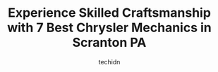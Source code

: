 ---
layout: ampstory
image: https://images.unsplash.com/photo-1619843810917-548e472b9055?ixlib=rb-4.0.3&ixid=MnwxMjA3fDB8MHxwaG90by1wYWdlfHx8fGVufDB8fHx8&auto=format&fit=crop&w=640&h=853&q=80
author: techidn
featured: false
description: Experience the excellence of automotive service by visiting the 7 best Chrysler Mechanic in Scranton PA, USA. With their expertise, attention to detail, and commitment to customer satisfacti
title: Experience Skilled Craftsmanship with 7 Best Chrysler Mechanics in Scranton PA
cover:
   title: Experience Skilled Craftsmanship with 7 Best Chrysler Mechanics in Scranton PA
   subtitle: Rickpate
   background: https://images.unsplash.com/photo-1619843810917-548e472b9055?ixlib=rb-4.0.3&ixid=MnwxMjA3fDB8MHxwaG90by1wYWdlfHx8fGVufDB8fHx8&auto=format&fit=crop&w=640&h=853&q=80

pages: 
 - layout: thirds
   top: <h1>#1 Scranton Auto Service</h1>
   bottom: "<p>By far the best overall experience Ive ever had with a repair shop. Unbelievable customer service from John and Tom. Cannot thanks these guys enough for for how quickl</p>"
   background: https://www.knot35.com/toplist/wp-content/uploads/2023/06/best-chrysler-mechanic-1-in-scranton-pa-1685836205.jpeg
   backgroundblur: true
 - layout: thirds
   top: <h1>#2 Cedar Auto Repair</h1>
   bottom: "<p>1301 Cedar Ave, Scranton, PA 18505, United States</p>"
   background: https://www.knot35.com/toplist/wp-content/uploads/2023/06/best-chrysler-mechanic-2-in-scranton-pa-1685836206.jpeg
   cta:
      link: https://www.knot35.com/toplist/experience-skilled-craftsmanship-with-7-best-chrysler-mechanics-in-scranton-pa/
      text: Experience Skilled Craftsmanship with 7 Best Chrysler Mechanics in Scranton PA
 - layout: thirds
   top: <h1>#3 Fargione Auto Services LLC</h1>
   bottom: "<p>1101 W Market St, Scranton, PA 18508, United States</p>"
   background: https://www.knot35.com/toplist/wp-content/uploads/2023/06/best-chrysler-mechanic-3-in-scranton-pa-1685836206.jpeg
   cta:
      link: https://www.knot35.com/toplist/experience-skilled-craftsmanship-with-7-best-chrysler-mechanics-in-scranton-pa/
      text: Experience Skilled Craftsmanship with 7 Best Chrysler Mechanics in Scranton PA
 - layout: thirds
   top: <h1>#4 North Scranton Auto Service</h1>
   bottom: "<p>240 rear, Greenbush St, Scranton, PA 18508, United States</p>"
   background: https://images.unsplash.com/photo-1618005182384-a83a8bd57fbe?ixlib=rb-4.0.3&ixid=MnwxMjA3fDB8MHxwaG90by1wYWdlfHx8fGVufDB8fHx8&auto=format&fit=crop&w=640&h=853&q=80
   cta:
      link: https://www.knot35.com/toplist/experience-skilled-craftsmanship-with-7-best-chrysler-mechanics-in-scranton-pa/
      text: Experience Skilled Craftsmanship with 7 Best Chrysler Mechanics in Scranton PA
 - layout: thirds
   top: <h1>#5 Pauls Auto Repair</h1>
   bottom: "<p>2507 Jackson St, Scranton, PA 18504, United States</p>"
   background: https://images.unsplash.com/photo-1574169208507-84376144848b?ixlib=rb-4.0.3&ixid=MnwxMjA3fDB8MHxwaG90by1wYWdlfHx8fGVufDB8fHx8&auto=format&fit=crop&w=640&h=853&q=80
   cta:
      link: https://www.knot35.com/toplist/experience-skilled-craftsmanship-with-7-best-chrysler-mechanics-in-scranton-pa/
      text: Experience Skilled Craftsmanship with 7 Best Chrysler Mechanics in Scranton PA
 - layout: thirds
   top: <h1>#6 Labroskys Automotive Service Center</h1>
   bottom: "<p>1532 Cedar Ave, Scranton, PA 18505, United States</p>"
   background: https://images.unsplash.com/photo-1614648718611-0635f29016cb?ixlib=rb-4.0.3&ixid=MnwxMjA3fDB8MHxwaG90by1wYWdlfHx8fGVufDB8fHx8&auto=format&fit=crop&w=640&h=853&q=80
   cta:
      link: https://www.knot35.com/toplist/experience-skilled-craftsmanship-with-7-best-chrysler-mechanics-in-scranton-pa/
      text: Experience Skilled Craftsmanship with 7 Best Chrysler Mechanics in Scranton PA
 - layout: thirds
   top: <h1>#7 Zebrowski Auto Sales & Services</h1>
   bottom: "<p>1207 N Washington Ave, Scranton, PA 18509, United States</p>"
   background: https://images.unsplash.com/photo-1580610447943-1bfbef5efe07?ixlib=rb-4.0.3&ixid=MnwxMjA3fDB8MHxwaG90by1wYWdlfHx8fGVufDB8fHx8&auto=format&fit=crop&w=640&h=853&q=80
   cta:
      link: https://www.knot35.com/toplist/experience-skilled-craftsmanship-with-7-best-chrysler-mechanics-in-scranton-pa/
      text: Experience Skilled Craftsmanship with 7 Best Chrysler Mechanics in Scranton PA
 - layout: thirds
   middle: Continue reading...
   background: https://images.unsplash.com/photo-1515405295579-ba7b45403062?ixlib=rb-4.0.3&ixid=MnwxMjA3fDB8MHxwaG90by1wYWdlfHx8fGVufDB8fHx8&auto=format&fit=crop&w=640&h=853&q=80
   cta:
      link: https://www.knot35.com/toplist/experience-skilled-craftsmanship-with-7-best-chrysler-mechanics-in-scranton-pa/
      text: Experience Skilled Craftsmanship with 7 Best Chrysler Mechanics in Scranton PA
      
---